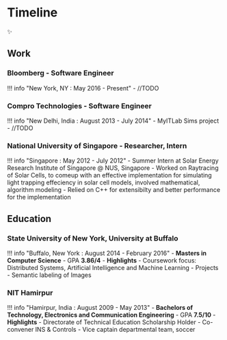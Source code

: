 # Timeline
:sparkles:

##  Work

### Bloomberg - Software Engineer

!!! info "New York, NY : May 2016 - Present"
    - //TODO

### Compro Technologies - Software Engineer

!!! info "New Delhi, India : August 2013 - July 2014"
    - MyITLab Sims project
    - //TODO

### National University of Singapore - Researcher, Intern

!!! info "Singapore : May 2012 - July 2012"
    - Summer Intern at Solar Energy Research Institute of Singapore @ NUS, Singapore
    - Worked on Raytracing of Solar Cells, to comeup with an effective implementation for simulating
    light trapping effeciency in solar cell models, involved mathematical, algorithm modeling
    - Relied on C++ for extensibilty and better performance for the implementation

## Education

### State University of New York, University at Buffalo

!!! info "Buffalo, New York : August 2014 - February 2016"
    - **Masters in Computer Science**
    - GPA **3.86/4**
    - **Highlights**
        - Coursework focus: Distributed Systems, Artificial Intelligence and Machine Learning
        - Projects
            - Semantic labeling of Images

### NIT Hamirpur

!!! info "Hamirpur, India : August 2009 - May 2013"
    - **Bachelors of Technology, Electronics and Communication Engineering**
    - GPA **7.5/10**
    - **Highlights**
        - Directorate of Technical Education Scholarship Holder
        - Co-convener INS & Controls
        - Vice captain departmental team, soccer
